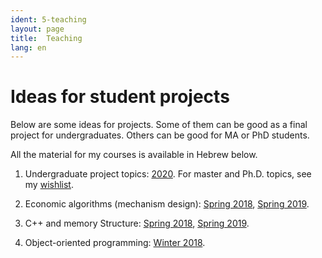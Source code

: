 ```yaml
---
ident: 5-teaching
layout: page
title:  Teaching
lang: en
---
```


# Ideas for student projects

Below are some ideas for projects. Some of them can be good as a final project for undergraduates. Others can be good for MA or PhD students.

All the material for my courses is available in Hebrew below.

1. Undergraduate project topics: [2020][projects5780]. For master and Ph.D.  topics, see my [wishlist](/pages/en/wishlist/).

1. Economic algorithms (mechanism design): [Spring 2018][alg5778], [Spring 2019][alg5779].

1. C++ and memory Structure: [Spring 2018][cpp5778], [Spring 2019][cpp5779].

1. Object-oriented programming:  [Winter 2018][oop5778].

[projects5780]: https://github.com/erelsgl-at-ariel/projects-5780
[oop5778]: https://github.com/erelsgl-at-ariel/oop-5778
[alg5778]: https://github.com/erelsgl-at-ariel/algorithms2m-5778
[cpp5778]: https://github.com/erelsgl-at-ariel/cpp-5778
[cpp5779]: https://github.com/erelsgl/ariel-cpp-5779
[alg5779]: https://github.com/erelsgl/ariel-algorithms-5779
[sympy]: https://www.sympy.org/en/index.html


